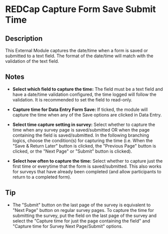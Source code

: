 # REDCap Capture Form Save Submit Time

## Description

This External Module captures the date/time when a form is saved or submitted to a text field. The format of the date/time will match with the validation of the text field. 

## Notes

* **Select which field to capture the time:**
	The field must be a text field and have a date/time validation configured, the time logged will follow the validation. It is recommended to set the field to read-only.
	
* **Capture time for Data Entry Form Save:**
	If ticked, the module will capture the time when any of the Save options are clicked in Data Entry.

* **Select time capture setting in survey:**
	Select whether to capture the time when any survey page is saved/submitted OR when the page containing the field is saved/submitted. In the following branching logics, choose the condition(s) for capturing the time (i.e. When the "Save & Return Later" button is clicked, the "Previous Page" button is clicked, or the "Next Page" or "Submit" button is clicked).
	
* **Select how often to capture the time:**
	Select whether to capture just the first time or everytime that the form is saved/submitted. This also works for surveys that have already been completed (and allow participants to return to a completed form).
	
## Tip

* The "Submit" button on the last page of the survey is equivalent to "Next Page" button on regular survey pages. 
  To capture the time for submitting the survey, put the field on the last page of the survey and select the "Capture time for just the page containing the field" and "Capture time for Survey Next Page/Submit" options.
	
	

